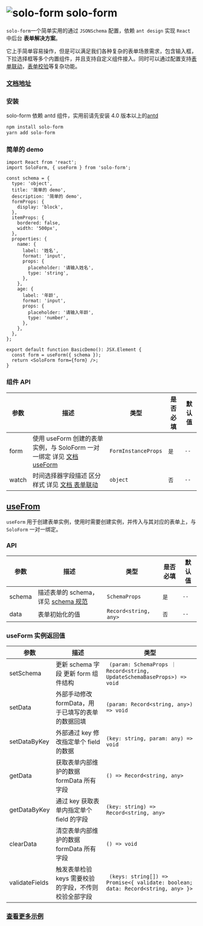# ![solo-form](https://cdn.lvgx.cn/assets/solo-form-mini.png) solo-form

`solo-form`一个简单实用的通过 `JSONSchema` 配置，依赖 `ant design` 实现 `React` 中后台 **表单解决方案**。

它上手简单容易操作，但是可以满足我们各种复杂的表单场景需求，包含输入框，下拉选择框等多个内置组件，并且支持自定义组件接入。同时可以通过配置支持[表单联动](http://docs.lvgx.cn/solo-form/#/v1.x/watch)，[表单校验](http://docs.lvgx.cn/solo-form/#/v1.x/rule)等复杂功能。

### [文档地址](http://docs.lvgx.cn/solo-form)

### **安装**

solo-form 依赖 antd 组件，实用前请先安装 4.0 版本以上的[antd](https://ant-design.antgroup.com/docs/react/introduce-cn)

```sh
npm install solo-form
yarn add solo-form
```

### 简单的 demo

```tsx
import React from 'react';
import SoloForm, { useForm } from 'solo-form';

const schema = {
  type: 'object',
  title: '简单的 demo',
  description: '简单的 demo',
  formProps: {
    display: 'block',
  },
  itemProps: {
    bordered: false,
    width: '500px',
  },
  properties: {
    name: {
      label: '姓名',
      format: 'input',
      props: {
        placeholder: '请输入姓名',
        type: 'string',
      },
    },
    age: {
      label: '年龄',
      format: 'input',
      props: {
        placeholder: '请输入年龄',
        type: 'number',
      },
    },
  },
};

export default function BasicDemo(): JSX.Element {
  const form = useForm({ schema });
  return <SoloForm form={form} />;
}
```

### 组件 **API**

| 参数 | 描述 | 类型 | 是否必填 | 默认值 |
| --- | --- | --- | --- | --- |
| form | 使用 useForm 创建的表单实例，与 SoloForm 一对一绑定 详见 [文档 useForm](http://docs.lvgx.cn/solo-form/#/v1.x/use-form) | `FormInstanceProps` | `是` | `--` |
| watch | 时间选择器字段描述 区分样式 详见 [文档 表单联动](http://docs.lvgx.cn/solo-form/#/v1.x/watch) | `object` | `否` | `--` |

## [**useFrom**](http://docs.lvgx.cn/solo-form/#/v1.x/use-form)

`useForm` 用于创建表单实例，使用时需要创建实例，并传入与其对应的表单上，与 `SoloForm` 一对一绑定。

### **API**

| 参数 | 描述 | 类型 | 是否必填 | 默认值 |
| --- | --- | --- | --- | --- |
| schema | 描述表单的 schema，详见 [schema 规范](http://docs.lvgx.cn/solo-form/#/v1.x/schema) | `SchemaProps` | `是` | `--` |
| data | 表单初始化的值 | `Record<string, any>` | `否` | `--` |

### useForm 实例返回值

| 参数 | 描述 | 类型 |
| --- | --- | --- |
| setSchema | 更新 schema 字段 更新 form 组件结构 | ` (param: SchemaProps ｜ Record<string, UpdateSchemaBaseProps>) => void` |
| setData | 外部手动修改 formData，用于已填写的表单的数据回填 | `(param: Record<string, any>) => void` |
| setDataByKey | 外部通过 key 修改指定单个 field 的数据 | `(key: string, param: any) => void` |
| getData | 获取表单内部维护的数据 formData 所有字段 | `() => Record<string, any>` |
| getDataByKey | 通过 key 获取表单内指定单个 field 的字段 | `(key: string) => Record<string, any>` |
| clearData | 清空表单内部维护的数据 formData 所有字段 | `() => void` |
| validateFields | 触发表单检验 keys 需要校验的字段，不传则校验全部字段 | ` (keys: string[]) => Promise<{ validate: boolean; data: Record<string, any> }>` |

### [查看更多示例](http://docs.lvgx.cn/solo-form)
